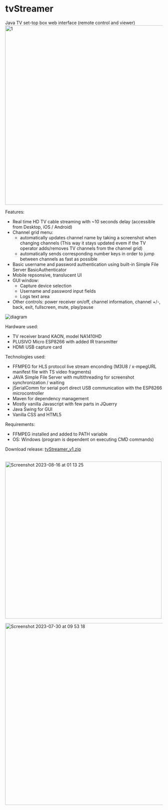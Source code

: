 # tvStreamer
Java TV set-top box web interface (remote control and viewer)
<br>
<img width="571" alt="1" src="https://github.com/vladcomarlau/tvStreamer/assets/102293760/4de1306c-dc4d-45a2-8588-c89c1ef891d4">

Features:
  - Real time HD TV cable streaming with ~10 seconds delay (accessible from Desktop, iOS / Android)
  - Channel grid menu:
      - automatically updates channel name by taking a screenshot when changing channels
        (This way it stays updated evem if the TV operator adds/removes TV channels from the channel grid)
      - automatically sends corresponding number keys in order to jump between channels as fast as possible
  - Basic username and password authentication using built-in Simple File Server BasicAuthenticator
  - Mobile repsonsive, translucent UI
  - GUI window:
      - Capture device selection
      - Username and password input fields
      - Logs text area
  - Other controls: power receiver on/off, channel information, channel +/-, back, exit, fullscreen, mute, play/pause

![diagram](https://github.com/vladcomarlau/tvStreamer/assets/102293760/6d5f213d-02c5-4e41-af7c-96a74de81da9)

Hardware used:
  - TV receiver brand KAON, model NA1410HD
  - PLUSIVO Micro ESP8266 with added IR transmitter
  - HDMI USB capture card
    
Technologies used:
  - FFMPEG for HLS protocol live stream enconding (M3U8 / x-mpegURL manifest file with TS video fragments)
  - JAVA Simple File Server with multithreading for screenshot synchronization / waiting
  - jSerialComm for serial port direct USB communication with the ESP8266 microcontroller
  - Maven for dependency management
  - Mostly vanilla Javascript with few parts in JQuerry
  - Java Swing for GUI
  - Vanilla CSS and HTML5
    
Requirements:
- FFMPEG installed and added to PATH variable
- OS: Windows (program is dependent on executing CMD commands)

Download release:
<a href="https://github.com/vladcomarlau/tvStreamer/releases/tag/v1">tvStreamer_v1.zip</a>

&nbsp;&nbsp;&nbsp;&nbsp;&nbsp;&nbsp;<img width="500" alt="Screenshot 2023-08-16 at 01 13 25" src="https://github.com/vladcomarlau/tvStreamer/assets/102293760/d7605e7d-4c16-4ea0-b330-e6165dcc2e49">

<img width="579" alt="Screenshot 2023-07-30 at 09 53 18" src="https://github.com/vladcomarlau/tvStreamer/assets/102293760/5e88f055-ae74-4eea-9061-3fb084f7dfa2">




